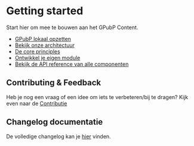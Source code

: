 # Getting started

Start hier om mee te bouwen aan het GPubP Content.

* [GPubP lokaal opzetten](/content/setup/index.md)
* [Bekijk onze architectuur](/content/architecture/index.md)
* [De core principles](/content/core-principles.md)
* [Ontwikkel je eigen module](/content/developer-guides.md)
* [Bekijk de API reference van alle componenten](/content/api-references.md)

## Contributing & Feedback

Heb je nog een vraag of een idee om iets te verbeteren/bij te dragen? Kijk even naar de [Contributie](/content/contributing.md)

## Changelog documentatie

De volledige changelog kan je [hier](/CHANGELOG.md) vinden.